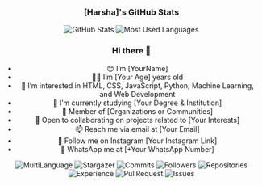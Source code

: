 <!-- GitHub Stats Section -->
<div align="center">
  
  ### [Harsha]'s GitHub Stats

  ![GitHub Stats](https://github-readme-stats.vercel.app/api?username=YourUsername&show_icons=true&theme=radical&count_private=true&hide=prs,issues)
  ![Most Used Languages](https://github-readme-stats.vercel.app/api/top-langs/?username=YourUsername&layout=compact&theme=radical)

  ### Hi there 👋

  - 😊 I’m [YourName]
  - 👨‍🎓 I’m [Your Age] years old
  - 👀 I’m interested in HTML, CSS, JavaScript, Python, Machine Learning, and Web Development
  - 🌱 I’m currently studying [Your Degree & Institution]
  - 👥 Member of [Organizations or Communities]
  - 💖 Open to collaborating on projects related to [Your Interests]
  - 📫 Reach me via email at [Your Email]
  - 🔗 Follow me on Instagram [Your Instagram Link]
  - 💬 WhatsApp me at [+Your WhatsApp Number]

</div>

<!-- Badges Section -->
<div align="center">
  
  ![MultiLanguage](https://img.shields.io/badge/MultiLanguage-Badge-11pt?style=flat-square&logo=google-translate&logoColor=white)
  ![Stargazer](https://img.shields.io/badge/Stars-342pt-yellow?style=flat-square&logo=star&logoColor=white)
  ![Commits](https://img.shields.io/badge/Commits-759pt-blue?style=flat-square&logo=git&logoColor=white)
  ![Followers](https://img.shields.io/badge/Followers-474pt-purple?style=flat-square&logo=github&logoColor=white)
  ![Repositories](https://img.shields.io/badge/Repositories-25pt-green?style=flat-square&logo=repo&logoColor=white)
  ![Experience](https://img.shields.io/badge/Experience-Intermediate-blueviolet?style=flat-square)
  ![PullRequest](https://img.shields.io/badge/Pull%20Request-3pt-blue?style=flat-square&logo=github-actions&logoColor=white)
  ![Issues](https://img.shields.io/badge/Issues-0pt-lightgrey?style=flat-square&logo=exclamation&logoColor=white)
  
</div>

